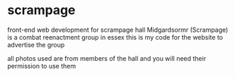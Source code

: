 # scrampage
front-end web development for scrampage hall
Midgardsormr (Scrampage) is a combat reenactment group in essex
this is my code for the website to advertise the group

all photos used are from members of the hall and you will need their permission to use them 
